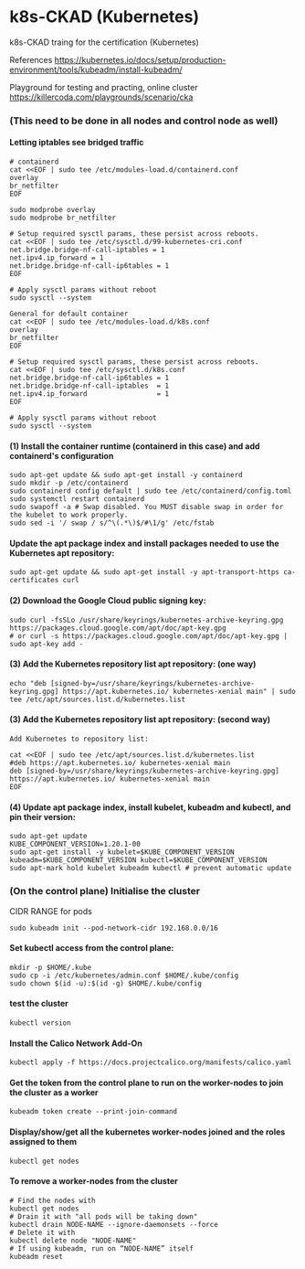 # k8s-CKAD (Kubernetes)
k8s-CKAD traing for the certification (Kubernetes)

References https://kubernetes.io/docs/setup/production-environment/tools/kubeadm/install-kubeadm/

Playground for testing and practing, online cluster https://killercoda.com/playgrounds/scenario/cka

### (This need to be done in all nodes and control node as well)
#### Letting iptables see bridged traffic 
```
# containerd
cat <<EOF | sudo tee /etc/modules-load.d/containerd.conf
overlay
br_netfilter
EOF

sudo modprobe overlay
sudo modprobe br_netfilter

# Setup required sysctl params, these persist across reboots.
cat <<EOF | sudo tee /etc/sysctl.d/99-kubernetes-cri.conf
net.bridge.bridge-nf-call-iptables = 1
net.ipv4.ip_forward = 1
net.bridge.bridge-nf-call-ip6tables = 1
EOF

# Apply sysctl params without reboot
sudo sysctl --system
```

```
General for default container
cat <<EOF | sudo tee /etc/modules-load.d/k8s.conf
overlay
br_netfilter
EOF

# Setup required sysctl params, these persist across reboots.
cat <<EOF | sudo tee /etc/sysctl.d/k8s.conf
net.bridge.bridge-nf-call-ip6tables = 1
net.bridge.bridge-nf-call-iptables  = 1
net.ipv4.ip_forward                 = 1
EOF

# Apply sysctl params without reboot
sudo sysctl --system
```


#### (1) Install the container runtime (containerd in this case) and add containerd's configuration
```
sudo apt-get update && sudo apt-get install -y containerd
sudo mkdir -p /etc/containerd
sudo containerd config default | sudo tee /etc/containerd/config.toml
sudo systemctl restart containerd
sudo swapoff -a # Swap disabled. You MUST disable swap in order for the kubelet to work properly.
sudo sed -i '/ swap / s/^\(.*\)$/#\1/g' /etc/fstab
```


#### Update the apt package index and install packages needed to use the Kubernetes apt repository:
```
sudo apt-get update && sudo apt-get install -y apt-transport-https ca-certificates curl
```

#### (2) Download the Google Cloud public signing key:
```
sudo curl -fsSLo /usr/share/keyrings/kubernetes-archive-keyring.gpg https://packages.cloud.google.com/apt/doc/apt-key.gpg
# or curl -s https://packages.cloud.google.com/apt/doc/apt-key.gpg | sudo apt-key add -
```

#### (3) Add the Kubernetes repository list apt repository: (one way)
```
echo "deb [signed-by=/usr/share/keyrings/kubernetes-archive-keyring.gpg] https://apt.kubernetes.io/ kubernetes-xenial main" | sudo tee /etc/apt/sources.list.d/kubernetes.list

```

#### (3) Add the Kubernetes repository list apt repository: (second way)
```
Add Kubernetes to repository list:

cat <<EOF | sudo tee /etc/apt/sources.list.d/kubernetes.list
#deb https://apt.kubernetes.io/ kubernetes-xenial main
deb [signed-by=/usr/share/keyrings/kubernetes-archive-keyring.gpg] https://apt.kubernetes.io/ kubernetes-xenial main
EOF
```


#### (4) Update apt package index, install kubelet, kubeadm and kubectl, and pin their version:
```
sudo apt-get update
KUBE_COMPONENT_VERSION=1.20.1-00
sudo apt-get install -y kubelet=$KUBE_COMPONENT_VERSION kubeadm=$KUBE_COMPONENT_VERSION kubectl=$KUBE_COMPONENT_VERSION
sudo apt-mark hold kubelet kubeadm kubectl # prevent automatic update 
```

### (On the control plane) Initialise the cluster
CIDR RANGE for pods
```
sudo kubeadm init --pod-network-cidr 192.168.0.0/16
```

#### Set kubectl access from the control plane:
```
mkdir -p $HOME/.kube
sudo cp -i /etc/kubernetes/admin.conf $HOME/.kube/config
sudo chown $(id -u):$(id -g) $HOME/.kube/config
```

#### test the cluster 
```
kubectl version
```
#### Install the Calico Network Add-On
```
kubectl apply -f https://docs.projectcalico.org/manifests/calico.yaml
```


#### Get the token from the control plane to run on the worker-nodes to join the cluster as a worker
```
kubeadm token create --print-join-command
```


#### Display/show/get all the kubernetes worker-nodes joined and the roles assigned to them
```
kubectl get nodes
```



#### To remove a worker-nodes from the cluster 
```
# Find the nodes with
kubectl get nodes
# Drain it with "all pods will be taking down"
kubectl drain NODE-NAME --ignore-daemonsets --force
# Delete it with 
kubectl delete node "NODE-NAME" 
# If using kubeadm, run on “NODE-NAME” itself 
kubeadm reset
```
